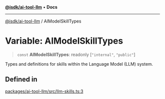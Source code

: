 [**@isdk/ai-tool-llm**](../README.md) • **Docs**

***

[@isdk/ai-tool-llm](../globals.md) / AIModelSkillTypes

# Variable: AIModelSkillTypes

> `const` **AIModelSkillTypes**: readonly [`"internal"`, `"public"`]

Types and definitions for skills within the Language Model (LLM) system.

## Defined in

[packages/ai-tool-llm/src/llm-skills.ts:3](https://github.com/isdk/ai-tool-llm.js/blob/315c5c48f20c16c3cb62039cc17ee2a5600b85aa/src/llm-skills.ts#L3)

